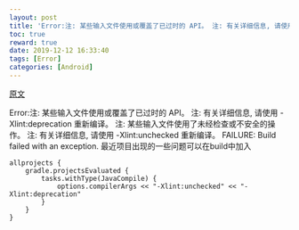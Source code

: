 ```yaml
---
layout: post
title: 'Error:注: 某些输入文件使用或覆盖了已过时的 API。 注: 有关详细信息, 请使用 -Xlint:deprecation 重新编译。'
toc: true
reward: true
date: 2019-12-12 16:33:40
tags: [Error]
categories: [Android]
---
```

[原文](https://blog.csdn.net/dong19900415/article/details/52882529?utm_source=blogxgwz3)

Error:注: 某些输入文件使用或覆盖了已过时的 API。
注: 有关详细信息, 请使用 -Xlint:deprecation 重新编译。
注: 某些输入文件使用了未经检查或不安全的操作。
注: 有关详细信息, 请使用 -Xlint:unchecked 重新编译。
FAILURE: Build failed with an exception.
最近项目出现的一些问题可以在build中加入

```
allprojects {
    gradle.projectsEvaluated {
        tasks.withType(JavaCompile) {
            options.compilerArgs << "-Xlint:unchecked" << "-Xlint:deprecation"
        }
    }
}
```